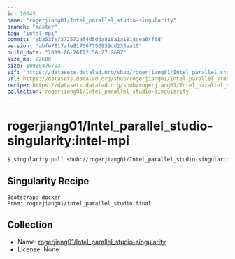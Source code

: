 ```yaml
---
id: 10045
name: "rogerjiang01/Intel_parallel_studio-singularity"
branch: "master"
tag: "intel-mpi"
commit: "eba53fef372572af4d5dda818a1a1818cea6ff6d"
version: "abfe7817afe817367750959dd233ea10"
build_date: "2019-06-26T22:56:27.268Z"
size_mb: 22600
size: 10920476703
sif: "https://datasets.datalad.org/shub/rogerjiang01/Intel_parallel_studio-singularity/intel-mpi/2019-06-26-eba53fef-abfe7817/abfe7817afe817367750959dd233ea10.simg"
url: https://datasets.datalad.org/shub/rogerjiang01/Intel_parallel_studio-singularity/intel-mpi/2019-06-26-eba53fef-abfe7817/
recipe: https://datasets.datalad.org/shub/rogerjiang01/Intel_parallel_studio-singularity/intel-mpi/2019-06-26-eba53fef-abfe7817/Singularity
collection: rogerjiang01/Intel_parallel_studio-singularity
---
```


# rogerjiang01/Intel_parallel_studio-singularity:intel-mpi

```bash
$ singularity pull shub://rogerjiang01/Intel_parallel_studio-singularity:intel-mpi
```

## Singularity Recipe

```singularity
Bootstrap: docker
From: rogerjiang01/intel_parallel_studio:final
```

## Collection

 - Name: [rogerjiang01/Intel_parallel_studio-singularity](https://github.com/rogerjiang01/Intel_parallel_studio-singularity)
 - License: None

